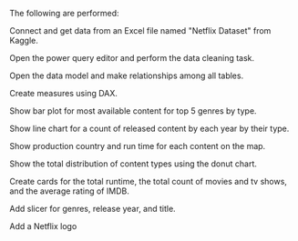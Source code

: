 The following are performed:

Connect and get data from an Excel file named "Netflix Dataset" from Kaggle. 

Open the power query editor and perform the data cleaning task.

Open the data model and make relationships among all tables.

Create measures using DAX.

Show bar plot for most available content for top 5 genres by type. 

Show line chart for a count of released content by each year by their type.

Show production country and run time for each content on the map.

Show the total distribution of content types using the donut chart.

Create cards for the total runtime, the total count of movies and tv shows, and the average rating of IMDB.

Add slicer for genres, release year, and title.

Add a Netflix logo 
